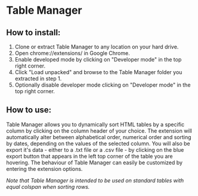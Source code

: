# Table Manager

## How to install:

1. Clone or extract Table Manager to any location on your hard drive.
2. Open chrome://extensions/ in Google Chrome.
3. Enable developed mode by clicking on "Developer mode" in the top right corner.
4. Click "Load unpacked" and browse to the Table Manager folder you extracted in step 1.
5. Optionally disable developer mode clicking on "Developer mode" in the top right corner.

## How to use:

Table Manager allows you to dynamically sort HTML tables by a specific column by clicking on the column header of your choice.
The extension will automatically alter between alphabetical order, numerical order and sorting by dates, depending on the values of the selected column.
You will also be export it's data - either to a .txt file or a .csv file - by clicking on the blue export button that appears in the left top corner of the table you are hovering.
The behaviour of Table Manager can easily be customized by entering the extension options.

*Note that Table Manager is intended to be used on standard tables with equal colspan when sorting rows.*